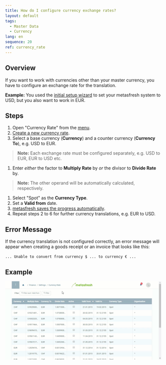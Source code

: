 ```yaml
---
title: How do I configure currency exchange rates?
layout: default
tags:
  - Master Data
  - Currency
lang: en
sequence: 20
ref: currency_rate
---
```

## Overview

If you want to work with currencies other than your master currency, you have to configure an exchange rate for the translation.

**Example:** You used the [initial setup wizard](InitialSetupWizard) to set your metasfresh system to USD, but you also want to work in EUR.

## Steps

1. Open "Currency Rate" from the [menu](Menu).
1. [Create a new currency rate](New_Record_Window).
1. Select a base currency (**Currency**) and a counter currency (**Currency To**), e.g. USD to EUR.
 >**Note:** Each exchange rate must be configured separately, e.g. USD to EUR, EUR to USD etc.

1. Enter *either* the factor to **Multiply Rate** by *or* the divisor to **Divide Rate** by.
 >**Note:** The other operand will be automatically calculated, respectively.

1. Select "Spot" as the **Currency Type**.
1. Set a **Valid from** date.
1. [metasfresh saves the progress automatically](Saveindicator).
1. Repeat steps 2 to 6 for further currency translations, e.g. EUR to USD.

## Error Message

If the currency translation is not configured correctly, an error message will appear when creating a goods receipt or an invoice that looks like this:

`... Unable to convert from currency $ ... to currency € ...`

## Example
![](assets/Currency_Rate_walkthrough.gif)
